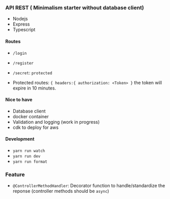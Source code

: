 ### API REST ( Minimalism starter without database client)

- Nodejs
- Express
- Typescript

#### Routes

- `/login`
- `/register`
- `/secret`: `protected` 

- Protected routes: `{ headers:{ authorization: <Token> }` the token will expire in 10 minutes.

#### Nice to have

- Database client
- docker container
- Validation and logging (work in progress) 
- cdk to deploy for aws 

#### Development

- `yarn run watch`
- `yarn run dev`  
- `yarn run format`

### Feature

- `@ControllerMethodHandler`: Decorator function to handle/standardize the reponse (controller methods should be `async`)
